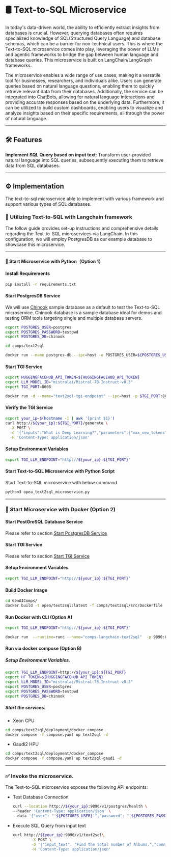 # 🛢 Text-to-SQL Microservice

In today's data-driven world, the ability to efficiently extract insights from databases is crucial. However, querying databases often requires specialized knowledge of SQL(Structured Query Language) and database schemas, which can be a barrier for non-technical users. This is where the Text-to-SQL microservice comes into play, leveraging the power of LLMs and agentic frameworks to bridge the gap between human language and database queries. This microservice is built on LangChain/LangGraph frameworks.

The microservice enables a wide range of use cases, making it a versatile tool for businesses, researchers, and individuals alike. Users can generate queries based on natural language questions, enabling them to quickly retrieve relevant data from their databases. Additionally, the service can be integrated into ChatBots, allowing for natural language interactions and providing accurate responses based on the underlying data. Furthermore, it can be utilized to build custom dashboards, enabling users to visualize and analyze insights based on their specific requirements, all through the power of natural language.

---

## 🛠️ Features

**Implement SQL Query based on input text**: Transform user-provided natural language into SQL queries, subsequently executing them to retrieve data from SQL databases.

---

## ⚙️ Implementation

The text-to-sql microservice able to implement with various framework and support various types of SQL databases.

### 🔗 Utilizing Text-to-SQL with Langchain framework

The follow guide provides set-up instructions and comprehensive details regarding the Text-to-SQL microservices via LangChain. In this configuration, we will employ PostgresDB as our example database to showcase this microservice.

---

#### 🚀 Start Microservice with Python（Option 1）

#### Install Requirements

```bash
pip install -r requirements.txt
```

#### Start PostgresDB Service

We will use [Chinook](https://github.com/lerocha/chinook-database) sample database as a default to test the Text-to-SQL microservice. Chinook database is a sample database ideal for demos and testing ORM tools targeting single and multiple database servers.

```bash
export POSTGRES_USER=postgres
export POSTGRES_PASSWORD=testpwd
export POSTGRES_DB=chinook

cd comps/text2sql

docker run --name postgres-db --ipc=host -e POSTGRES_USER=${POSTGRES_USER} -e POSTGRES_HOST_AUTH_METHOD=trust -e POSTGRES_DB=${POSTGRES_DB} -e POSTGRES_PASSWORD=${POSTGRES_PASSWORD} -p 5442:5432 -d -v ./chinook.sql:/docker-entrypoint-initdb.d/chinook.sql postgres:latest
```

#### Start TGI Service

```bash
export HUGGINGFACEHUB_API_TOKEN=${HUGGINGFACEHUB_API_TOKEN}
export LLM_MODEL_ID="mistralai/Mistral-7B-Instruct-v0.3"
export TGI_PORT=8008

docker run -d --name="text2sql-tgi-endpoint" --ipc=host -p $TGI_PORT:80 -v ./data:/data --shm-size 1g -e HF_TOKEN=${HUGGINGFACEHUB_API_TOKEN} -e model=${LLM_MODEL_ID} ghcr.io/huggingface/text-generation-inference:2.4.1 --model-id $LLM_MODEL_ID
```

#### Verify the TGI Service

```bash
export your_ip=$(hostname -I | awk '{print $1}')
curl http://${your_ip}:${TGI_PORT}/generate \
  -X POST \
  -d '{"inputs":"What is Deep Learning?","parameters":{"max_new_tokens":17, "do_sample": true}}' \
  -H 'Content-Type: application/json'
```

#### Setup Environment Variables

```bash
export TGI_LLM_ENDPOINT="http://${your_ip}:${TGI_PORT}"
```

#### Start Text-to-SQL Microservice with Python Script

Start Text-to-SQL microservice with below command.

```bash
python3 opea_text2sql_microservice.py
```

---

### 🚀 Start Microservice with Docker (Option 2)

#### Start PostGreSQL Database Service

Please refer to section [Start PostgresDB Service](#start-postgresdb-service)

#### Start TGI Service

Please refer to section [Start TGI Service](#start-tgi-service)

#### Setup Environment Variables

```bash
export TGI_LLM_ENDPOINT="http://${your_ip}:${TGI_PORT}"
```

#### Build Docker Image

```bash
cd GenAIComps/
docker build -t opea/text2sql:latest -f comps/text2sql/src/Dockerfile .
```

#### Run Docker with CLI (Option A)

```bash
export TGI_LLM_ENDPOINT="http://${your_ip}:${TGI_PORT}"

docker run  --runtime=runc --name="comps-langchain-text2sql"  -p 9090:8080 --ipc=host -e llm_endpoint_url=${TGI_LLM_ENDPOINT} opea/text2sql:latest
```

#### Run via docker compose (Option B)

##### Setup Environment Variables.

```bash
export TGI_LLM_ENDPOINT=http://${your_ip}:${TGI_PORT}
export HF_TOKEN=${HUGGINGFACEHUB_API_TOKEN}
export LLM_MODEL_ID="mistralai/Mistral-7B-Instruct-v0.3"
export POSTGRES_USER=postgres
export POSTGRES_PASSWORD=testpwd
export POSTGRES_DB=chinook
```

##### Start the services.

- Xeon CPU

```bash
cd comps/text2sql/deployment/docker_compose
docker compose -f compose.yaml up text2sql -d
```

- Gaudi2 HPU

```bash
cd comps/text2sql/deployment/docker_compose
docker compose -f compose.yaml up text2sql-gaudi -d
```

---

### ✅ Invoke the microservice.

The Text-to-SQL microservice exposes the following API endpoints:

- Test Database Connection

  ```bash
  curl --location http://${your_ip}:9090/v1/postgres/health \
  --header 'Content-Type: application/json' \
  --data '{"user": "'${POSTGRES_USER}'","password": "'${POSTGRES_PASSWORD}'","host": "'${your_ip}'", "port": "5442", "database": "'${POSTGRES_DB}'"}'
  ```

- Execute SQL Query from input text

  ```bash
  curl http://${your_ip}:9090/v1/text2sql\
          -X POST \
          -d '{"input_text": "Find the total number of Albums.","conn_str": {"user": "'${POSTGRES_USER}'","password": "'${POSTGRES_PASSWORD}'","host": "'${your_ip}'", "port": "5442", "database": "'${POSTGRES_DB}'"}}' \
          -H 'Content-Type: application/json'
  ```
